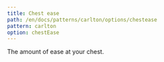 ```yaml
---
title: Chest ease
path: /en/docs/patterns/carlton/options/chestease
pattern: carlton
option: chestEase
---
```


The amount of ease at your chest.
